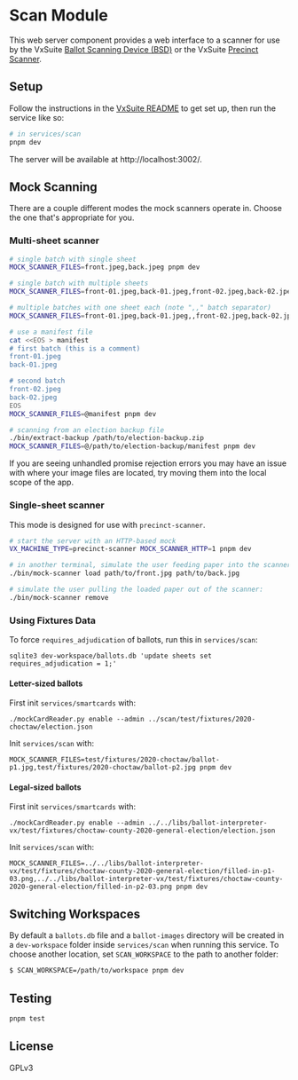 # Scan Module

This web server component provides a web interface to a scanner for use by the
VxSuite [Ballot Scanning Device (BSD)](../bsd) or the VxSuite
[Precinct Scanner](../precinct-scanner).

## Setup

Follow the instructions in the [VxSuite README](../../README.md) to get set up,
then run the service like so:

```sh
# in services/scan
pnpm dev
```

The server will be available at http://localhost:3002/.

## Mock Scanning

There are a couple different modes the mock scanners operate in. Choose the one
that's appropriate for you.

### Multi-sheet scanner

```sh
# single batch with single sheet
MOCK_SCANNER_FILES=front.jpeg,back.jpeg pnpm dev

# single batch with multiple sheets
MOCK_SCANNER_FILES=front-01.jpeg,back-01.jpeg,front-02.jpeg,back-02.jpeg pnpm dev

# multiple batches with one sheet each (note ",," batch separator)
MOCK_SCANNER_FILES=front-01.jpeg,back-01.jpeg,,front-02.jpeg,back-02.jpeg pnpm dev

# use a manifest file
cat <<EOS > manifest
# first batch (this is a comment)
front-01.jpeg
back-01.jpeg

# second batch
front-02.jpeg
back-02.jpeg
EOS
MOCK_SCANNER_FILES=@manifest pnpm dev

# scanning from an election backup file
./bin/extract-backup /path/to/election-backup.zip
MOCK_SCANNER_FILES=@/path/to/election-backup/manifest pnpm dev
```

If you are seeing unhandled promise rejection errors you may have an issue with
where your image files are located, try moving them into the local scope of the
app.

### Single-sheet scanner

This mode is designed for use with `precinct-scanner`.

```sh
# start the server with an HTTP-based mock
VX_MACHINE_TYPE=precinct-scanner MOCK_SCANNER_HTTP=1 pnpm dev

# in another terminal, simulate the user feeding paper into the scanner:
./bin/mock-scanner load path/to/front.jpg path/to/back.jpg

# simulate the user pulling the loaded paper out of the scanner:
./bin/mock-scanner remove
```

### Using Fixtures Data

To force `requires_adjudication` of ballots, run this in `services/scan`:

```
sqlite3 dev-workspace/ballots.db 'update sheets set requires_adjudication = 1;'
```

#### Letter-sized ballots

First init `services/smartcards` with:

```
./mockCardReader.py enable --admin ../scan/test/fixtures/2020-choctaw/election.json
```

Init `services/scan` with:

```
MOCK_SCANNER_FILES=test/fixtures/2020-choctaw/ballot-p1.jpg,test/fixtures/2020-choctaw/ballot-p2.jpg pnpm dev
```

#### Legal-sized ballots

First init `services/smartcards` with:

```
./mockCardReader.py enable --admin ../../libs/ballot-interpreter-vx/test/fixtures/choctaw-county-2020-general-election/election.json
```

Init `services/scan` with:

```
MOCK_SCANNER_FILES=../../libs/ballot-interpreter-vx/test/fixtures/choctaw-county-2020-general-election/filled-in-p1-03.png,../../libs/ballot-interpreter-vx/test/fixtures/choctaw-county-2020-general-election/filled-in-p2-03.png pnpm dev
```

## Switching Workspaces

By default a `ballots.db` file and a `ballot-images` directory will be created
in a `dev-workspace` folder inside `services/scan` when running this service. To
choose another location, set `SCAN_WORKSPACE` to the path to another
folder:

```sh
$ SCAN_WORKSPACE=/path/to/workspace pnpm dev
```

## Testing

```sh
pnpm test
```

## License

GPLv3
